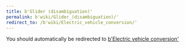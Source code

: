 ```yaml
---
title: b'Glider (disambiguation)'
permalink: b'wiki/Glider_(disambiguation)/'
redirect_to: /b'wiki/Electric_vehicle_conversion/'
---
```


You should automatically be redirected to [b'Electric vehicle conversion'](/b'wiki/Electric_vehicle_conversion/')
